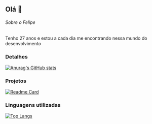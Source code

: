 ## Olá 👋


###### Sobre o Felipe
Tenho 27 anos e estou a cada dia me encontrando nessa mundo do desenvolvimento

### Detalhes

[![Anurag's GitHub stats](https://github-readme-stats.vercel.app/api?username=MarioFelipe14&show_icons=true&theme=dark)](https://github.com/anuraghazra/github-readme-stats)

### Projetos

[![Readme Card](https://github-readme-stats.vercel.app/api/pin/?username=MarioFelipe14&repo=efood.github.io&theme=dark)](https://github.com/anuraghazra/github-readme-stats)

### Linguagens utilizadas

[![Top Langs](https://github-readme-stats.vercel.app/api/top-langs/?username=MarioFelipe14&layout=compact)](https://github.com/anuraghazra/github-readme-stats)
